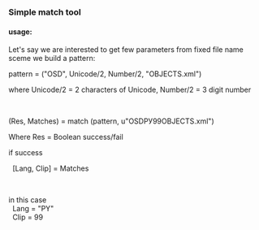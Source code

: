 <h3>Simple match tool</h3>
<h4>usage:</h4>

<p>Let's say we are interested to get few parameters from fixed file name sceme
we build a pattern:</p>
<p>pattern = ("OSD", Unicode/2, Number/2, "OBJECTS.xml")</p>
<p>where Unicode/2 = 2 characters of Unicode, Number/2 = 3 digit number</p>
<br>

<p>(Res, Matches) = match (pattern, u"OSDРУ99OBJECTS.xml") </p>
<p>Where Res = Boolean success/fail</p>
<p>if success</p>
<p>&nbsp;&nbsp;[Lang, Clip] = Matches</p>
<br>
<p>in this case<br>
&nbsp;&nbsp;Lang = "PY"<br>
&nbsp;&nbsp;Clip = 99</p>



